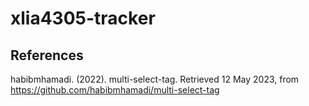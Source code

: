 # xlia4305-tracker
## References
habibmhamadi. (2022). multi-select-tag. Retrieved 12 May 2023, from https://github.com/habibmhamadi/multi-select-tag